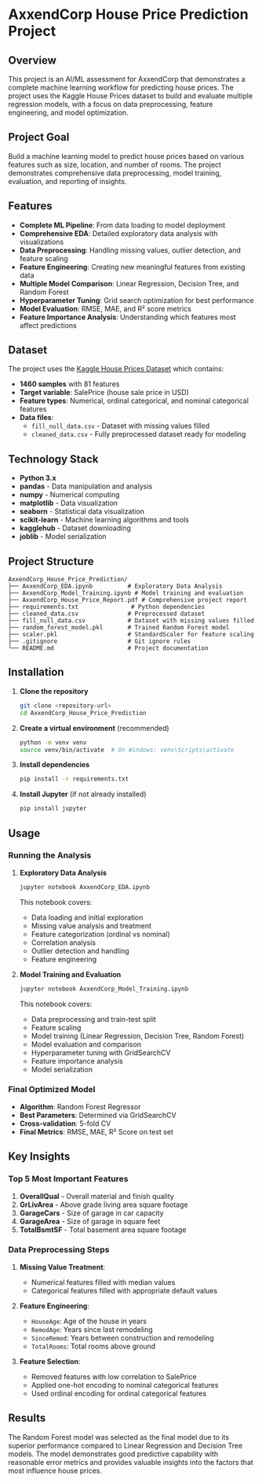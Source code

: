 # AxxendCorp House Price Prediction Project

## Overview

This project is an AI/ML assessment for AxxendCorp that demonstrates a complete machine learning workflow for predicting house prices. The project uses the Kaggle House Prices dataset to build and evaluate multiple regression models, with a focus on data preprocessing, feature engineering, and model optimization.

## Project Goal

Build a machine learning model to predict house prices based on various features such as size, location, and number of rooms. The project demonstrates comprehensive data preprocessing, model training, evaluation, and reporting of insights.

## Features

- **Complete ML Pipeline**: From data loading to model deployment
- **Comprehensive EDA**: Detailed exploratory data analysis with visualizations
- **Data Preprocessing**: Handling missing values, outlier detection, and feature scaling
- **Feature Engineering**: Creating new meaningful features from existing data
- **Multiple Model Comparison**: Linear Regression, Decision Tree, and Random Forest
- **Hyperparameter Tuning**: Grid search optimization for best performance
- **Model Evaluation**: RMSE, MAE, and R² score metrics
- **Feature Importance Analysis**: Understanding which features most affect predictions

## Dataset

The project uses the [Kaggle House Prices Dataset](https://www.kaggle.com/datasets/lespin/house-prices-dataset) which contains:

- **1460 samples** with 81 features
- **Target variable**: SalePrice (house sale price in USD)
- **Feature types**: Numerical, ordinal categorical, and nominal categorical features
- **Data files**:
  - `fill_null_data.csv` - Dataset with missing values filled
  - `cleaned_data.csv` - Fully preprocessed dataset ready for modeling

## Technology Stack

- **Python 3.x**
- **pandas** - Data manipulation and analysis
- **numpy** - Numerical computing
- **matplotlib** - Data visualization
- **seaborn** - Statistical data visualization
- **scikit-learn** - Machine learning algorithms and tools
- **kagglehub** - Dataset downloading
- **joblib** - Model serialization

## Project Structure

```
AxxendCorp_House_Price_Prediction/
├── AxxendCorp_EDA.ipynb          # Exploratory Data Analysis
├── AxxendCorp_Model_Training.ipynb # Model training and evaluation
├── AxxendCorp_House_Price_Report.pdf # Comprehensive project report
├── requirements.txt               # Python dependencies
├── cleaned_data.csv              # Preprocessed dataset
├── fill_null_data.csv            # Dataset with missing values filled
├── random_forest_model.pkl       # Trained Random Forest model
├── scaler.pkl                    # StandardScaler for feature scaling
├── .gitignore                    # Git ignore rules
└── README.md                     # Project documentation
```

## Installation

1. **Clone the repository**
   ```bash
   git clone <repository-url>
   cd AxxendCorp_House_Price_Prediction
   ```

2. **Create a virtual environment** (recommended)
   ```bash
   python -m venv venv
   source venv/bin/activate  # On Windows: venv\Scripts\activate
   ```

3. **Install dependencies**
   ```bash
   pip install -r requirements.txt
   ```

4. **Install Jupyter** (if not already installed)
   ```bash
   pip install jupyter
   ```

## Usage

### Running the Analysis

1. **Exploratory Data Analysis**
   ```bash
   jupyter notebook AxxendCorp_EDA.ipynb
   ```
   This notebook covers:
   - Data loading and initial exploration
   - Missing value analysis and treatment
   - Feature categorization (ordinal vs nominal)
   - Correlation analysis
   - Outlier detection and handling
   - Feature engineering

2. **Model Training and Evaluation**
   ```bash
   jupyter notebook AxxendCorp_Model_Training.ipynb
   ```
   This notebook covers:
   - Data preprocessing and train-test split
   - Feature scaling
   - Model training (Linear Regression, Decision Tree, Random Forest)
   - Model evaluation and comparison
   - Hyperparameter tuning with GridSearchCV
   - Feature importance analysis
   - Model serialization


### Final Optimized Model
- **Algorithm**: Random Forest Regressor
- **Best Parameters**: Determined via GridSearchCV
- **Cross-validation**: 5-fold CV
- **Final Metrics**: RMSE, MAE, R² Score on test set

## Key Insights

### Top 5 Most Important Features
1. **OverallQual** - Overall material and finish quality
2. **GrLivArea** - Above grade living area square footage
3. **GarageCars** - Size of garage in car capacity
4. **GarageArea** - Size of garage in square feet
5. **TotalBsmtSF** - Total basement area square footage

### Data Preprocessing Steps
1. **Missing Value Treatment**:
   - Numerical features filled with median values
   - Categorical features filled with appropriate default values

2. **Feature Engineering**:
   - `HouseAge`: Age of the house in years
   - `RemodAge`: Years since last remodeling
   - `SinceRemod`: Years between construction and remodeling
   - `TotalRooms`: Total rooms above ground

3. **Feature Selection**:
   - Removed features with low correlation to SalePrice
   - Applied one-hot encoding to nominal categorical features
   - Used ordinal encoding for ordinal categorical features

## Results

The Random Forest model was selected as the final model due to its superior performance compared to Linear Regression and Decision Tree models. The model demonstrates good predictive capability with reasonable error metrics and provides valuable insights into the factors that most influence house prices.